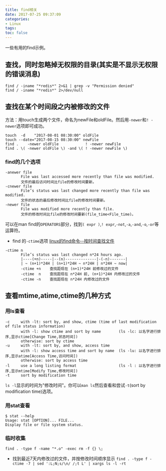 ```yaml
---
title: find相关
date: 2017-07-25 09:37:09
categories:
- Linux
tags:
toc: false
---
```

一些有用的find示例。

<!-- more -->

## 查找，同时忽略掉无权限的目录(其实是不显示无权限的错误消息)
```
find / -iname "*redis*" 2>&1 | grep -v "Permission denied"
find / -iname "*redis*" 2>/dev/null
```

## 查找在某个时间段之内被修改的文件  
方法：用touch生成两个文件，命名为newFile和oldFile。然后用`-newer`和`! -newer`选项即可成功。  
```
touch  -d    "2017-08-01 08:30:00" oldFile
touch --date="2017-08-15 08:30:00" newFile
find .    -newer oldFile            ! -newer newFile
find . \( -newer oldFile \) -and \( ! -newer newFile \)
```

### find的几个选项  
```
-anewer file
       File was last accessed more recently than file was modified.
       文件的最后访问时间比file的修改时间要新。
-cnewer file
       File’s status was last changed more recently than file was modified.
       文件的状态的最后修改时间比file的修改时间要新。
-newer file
       File was modified more recently than file.
       文件的修改时间比file的修改时间要新(file_time<File_time)。
```
可以在man find的`OPERATORS`部分，找到`( expr )`,`! expr`,`-not`,`-a`,`-and`,`-o`,`-or`等运算符。  

* find 的`-ctime`选项
[linux的find命令--按时间查找文件](https://blog.csdn.net/ytmayer/article/details/6364739)
```
-ctime n
       File’s status was last changed n*24 hours ago.
       |----(+n)-----|--(n)--------------|-(-n)-------|
       | ~ (n+1)*24H | (n+1)*24H ~ n*24H | n*24H ~ now|
       -ctime +n    查找距现在 (n+1)*24H 前修改过的文件
       -ctime  n    查找距现在 n*24H 前, (n+1)*24H 内修改过的文件
       -ctime -n    查找距现在 n*24H 内修改过的文件
```

## 查看mtime,atime,ctime的几种方式  

### 用ls查看  
```
-c     with -lt: sort by, and show, ctime (time of last modification of file status information)
       with -l: show ctime and sort by name        (ls -lc: 以名字进行排序,显示ctime[Change Time,状态时间])
       otherwise: sort by ctime
-u     with -lt: sort by, and show, access time
       with -l: show access time and sort by name  (ls -lu: 以名字进行排序,显示atime[Access Time,访问时间])
       otherwise: sort by access time
-l     use a long listing format                   (ls -l : 以名字进行排序,显示mtime[Modify Time,修改时间])
-t     sort by modification time
```
`ls -l`显示的时间为"修改时间"。你可以`man ls`然后查看和尝试`-t`(sort by modification time)选项。  

### 用stat查看
```
$ stat --help
Usage: stat [OPTION]... FILE...
Display file or file system status.
```

### 临时收集
`find . -type f -name "*.o" -exec rm -f {} \;`

* 找到最近7天内修改过的文件，并按修改时间顺序显示
`find . -type f -ctime -7 | sed ':L;N;s/\n/ /;t L' | xargs ls -l -rt`
